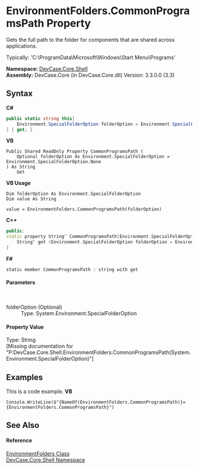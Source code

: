 # EnvironmentFolders.CommonProgramsPath Property 
 

Gets the full path to the folder for components that are shared across applications. 

 Typically: 'C:\ProgramData\Microsoft\Windows\Start Menu\Programs'

**Namespace:**&nbsp;<a href="N_DevCase_Core_Shell">DevCase.Core.Shell</a><br />**Assembly:**&nbsp;DevCase.Core (in DevCase.Core.dll) Version: 3.3.0.0 (3.3)

## Syntax

**C#**<br />
``` C#
public static string this[
	Environment.SpecialFolderOption folderOption = Environment.SpecialFolderOption.None
] { get; }
```

**VB**<br />
``` VB
Public Shared ReadOnly Property CommonProgramsPath ( 
	Optional folderOption As Environment.SpecialFolderOption = Environment.SpecialFolderOption.None
) As String
	Get
```

**VB Usage**<br />
``` VB Usage
Dim folderOption As Environment.SpecialFolderOption
Dim value As String

value = EnvironmentFolders.CommonProgramsPath(folderOption)

```

**C++**<br />
``` C++
public:
static property String^ CommonProgramsPath[Environment.SpecialFolderOption folderOption = Environment.SpecialFolderOption::None] {
	String^ get (Environment.SpecialFolderOption folderOption = Environment.SpecialFolderOption::None);
}
```

**F#**<br />
``` F#
static member CommonProgramsPath : string with get

```


#### Parameters
&nbsp;<dl><dt>folderOption (Optional)</dt><dd>Type: System.Environment.SpecialFolderOption<br /></dd></dl>

#### Property Value
Type: String<br />\[Missing <value> documentation for "P:DevCase.Core.Shell.EnvironmentFolders.CommonProgramsPath(System.Environment.SpecialFolderOption)"\]

## Examples
This is a code example. 
**VB**<br />
``` VB
Console.WriteLine($"{NameOf(EnvironmentFolders.CommonProgramsPath)}={EnvironmentFolders.CommonProgramsPath}")
```


## See Also


#### Reference
<a href="T_DevCase_Core_Shell_EnvironmentFolders">EnvironmentFolders Class</a><br /><a href="N_DevCase_Core_Shell">DevCase.Core.Shell Namespace</a><br />